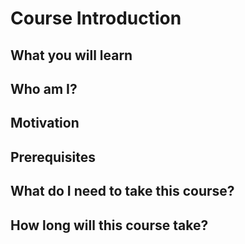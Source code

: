 # Course Introduction

## What you will learn

## Who am I?

## Motivation

## Prerequisites

## What do I need to take this course?

## How long will this course take?
